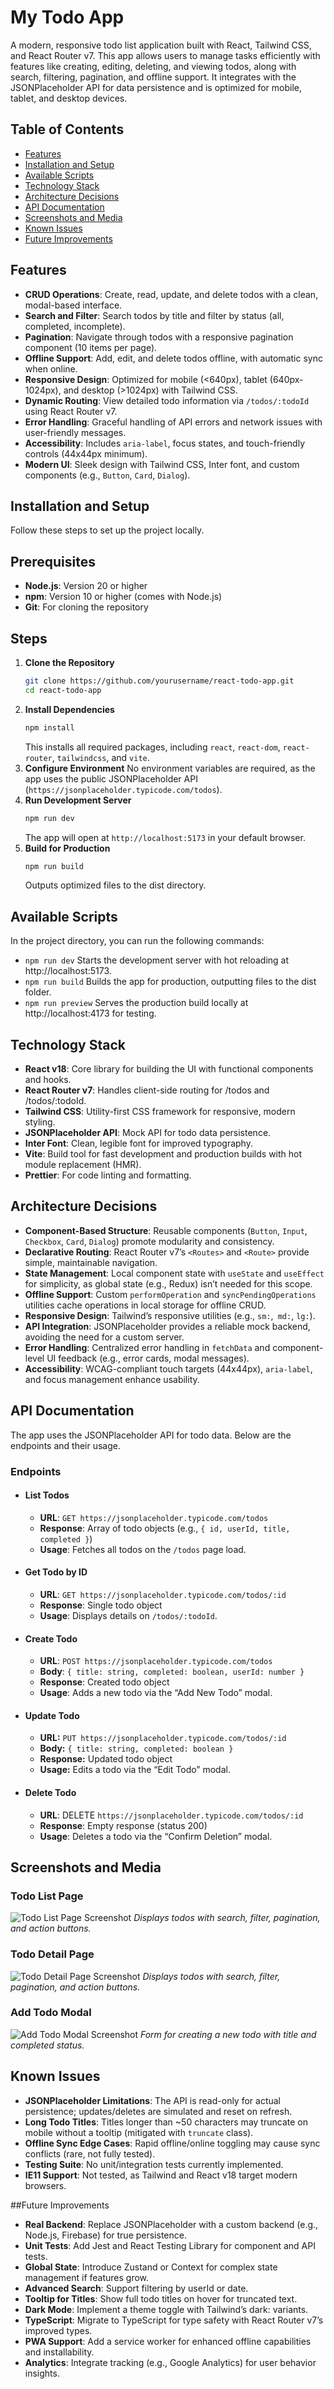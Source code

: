 # My Todo App

A modern, responsive todo list application built with React, Tailwind CSS, and React Router v7. This app allows users to manage tasks efficiently with features like creating, editing, deleting, and viewing todos, along with search, filtering, pagination, and offline support. It integrates with the JSONPlaceholder API for data persistence and is optimized for mobile, tablet, and desktop devices.

## Table of Contents
- [Features](#features)
- [Installation and Setup](#installation-and-setup)
- [Available Scripts](#available-scripts)
- [Technology Stack](#technology-stack)
- [Architecture Decisions](#architecture-decisions)
- [API Documentation](#api-documentation)
- [Screenshots and Media](#screenshots-and-media)
- [Known Issues](#known-issues)
- [Future Improvements](#future-improvements)

## Features
- **CRUD Operations**: Create, read, update, and delete todos with a clean, modal-based interface.
- **Search and Filter**: Search todos by title and filter by status (all, completed, incomplete).
- **Pagination**: Navigate through todos with a responsive pagination component (10 items per page).
- **Offline Support**: Add, edit, and delete todos offline, with automatic sync when online.
- **Responsive Design**: Optimized for mobile (<640px), tablet (640px-1024px), and desktop (>1024px) with Tailwind CSS.
- **Dynamic Routing**: View detailed todo information via `/todos/:todoId` using React Router v7.
- **Error Handling**: Graceful handling of API errors and network issues with user-friendly messages.
- **Accessibility**: Includes `aria-label`, focus states, and touch-friendly controls (44x44px minimum).
- **Modern UI**: Sleek design with Tailwind CSS, Inter font, and custom components (e.g., `Button`, `Card`, `Dialog`).

## Installation and Setup
Follow these steps to set up the project locally.

## Prerequisites
- **Node.js**: Version 20 or higher
- **npm**: Version 10 or higher (comes with Node.js)
- **Git**: For cloning the repository

## Steps
1. **Clone the Repository**
    ```bash
    git clone https://github.com/yourusername/react-todo-app.git
    cd react-todo-app
2. **Install Dependencies**
    ```bash
    npm install
    ```
    This installs all required packages, including `react`, `react-dom`, `react-router`, `tailwindcss`, and `vite`.
3. **Configure Environment** 
    No environment variables are required, as the app uses the public JSONPlaceholder API 
    (`https://jsonplaceholder.typicode.com/todos`).
4. **Run Development Server**
    ```bash
    npm run dev
    ```
    The app will open at `http://localhost:5173` in your default browser.
5. **Build for Production**
    ```bash
    npm run build
    ```
    Outputs optimized files to the dist directory.

## Available Scripts
In the project directory, you can run the following commands:
- `npm run dev` Starts the development server with hot reloading at http://localhost:5173.
- `npm run build` Builds the app for production, outputting files to the dist folder.
- `npm run preview` Serves the production build locally at http://localhost:4173 for testing.


## Technology Stack
- **React v18**: Core library for building the UI with functional components and hooks.
- **React Router v7**: Handles client-side routing for /todos and /todos/:todoId.
- **Tailwind CSS**: Utility-first CSS framework for responsive, modern styling.
- **JSONPlaceholder API**: Mock API for todo data persistence.
- **Inter Font**: Clean, legible font for improved typography.
- **Vite**: Build tool for fast development and production builds with hot module replacement (HMR).
- **Prettier**: For code linting and formatting.

## Architecture Decisions
- **Component-Based Structure**: Reusable components (`Button`, `Input`, `Checkbox`, `Card`, `Dialog`) promote modularity and consistency.
- **Declarative Routing**: React Router v7’s `<Routes>` and `<Route>` provide simple, maintainable navigation.
- **State Management**: Local component state with `useState` and `useEffect` for simplicity, as global state (e.g., Redux) isn’t needed for this scope.
- **Offline Support**: Custom `performOperation` and `syncPendingOperations` utilities cache operations in local storage for offline CRUD.
- **Responsive Design**: Tailwind’s responsive utilities (e.g., `sm:`,` md:`, `lg:`).
- **API Integration**: JSONPlaceholder provides a reliable mock backend, avoiding the need for a custom server.
- **Error Handling**: Centralized error handling in `fetchData` and component-level UI feedback (e.g., error cards, modal messages).
- **Accessibility**: WCAG-compliant touch targets (44x44px), `aria-label`, and focus management enhance usability.

## API Documentation
The app uses the JSONPlaceholder API for todo data. Below are the endpoints and their usage.

### Endpoints
- #### List Todos
    - **URL**: `GET https://jsonplaceholder.typicode.com/todos`
    - **Response**: Array of todo objects (e.g., `{ id, userId, title, completed }`)
    - **Usage**: Fetches all todos on the `/todos` page load.
- #### Get Todo by ID
    - **URL**: `GET https://jsonplaceholder.typicode.com/todos/:id`
    - **Response**: Single todo object
    - **Usage**: Displays details on `/todos/:todoId`.
- #### Create Todo
    - **URL**: `POST https://jsonplaceholder.typicode.com/todos`
    - **Body**: `{ title: string, completed: boolean, userId: number }`
    - **Response**: Created todo object
    - **Usage**: Adds a new todo via the “Add New Todo” modal.
- #### Update Todo
    - **URL:** `PUT https://jsonplaceholder.typicode.com/todos/:id`
    - **Body:** `{ title: string, completed: boolean }`
    - **Response:** Updated todo object
    - **Usage:** Edits a todo via the “Edit Todo” modal.
- #### Delete Todo
    - **URL**: DELETE `https://jsonplaceholder.typicode.com/todos/:id`
    - **Response**: Empty response (status 200)
    - **Usage**: Deletes a todo via the “Confirm Deletion” modal.

## Screenshots and Media

### Todo List Page
![Todo List Page Screenshot](screenshots/todo_list-page.png)
*Displays todos with search, filter, pagination, and action buttons.*
### Todo Detail Page
![Todo Detail Page Screenshot](screenshots/todo_list-page.png)
*Displays todos with search, filter, pagination, and action buttons.*
### Add Todo Modal
![Add Todo Modal Screenshot](screenshots/todo_modal_page.png)
*Form for creating a new todo with title and completed status.*

## Known Issues
- **JSONPlaceholder Limitations**: The API is read-only for actual persistence; updates/deletes are simulated and reset on refresh.
- **Long Todo Titles**: Titles longer than ~50 characters may truncate on mobile without a tooltip (mitigated with `truncate` class).
- **Offline Sync Edge Cases**: Rapid offline/online toggling may cause sync conflicts (rare, not fully tested).
- **Testing Suite**: No unit/integration tests currently implemented.
- **IE11 Support**: Not tested, as Tailwind and React v18 target modern browsers.

##Future Improvements
- **Real Backend**: Replace JSONPlaceholder with a custom backend (e.g., Node.js, Firebase) for true persistence.
- **Unit Tests**: Add Jest and React Testing Library for component and API tests.
- **Global State**: Introduce Zustand or Context for complex state management if features grow.
- **Advanced Search**: Support filtering by userId or date.
- **Tooltip for Titles**: Show full todo titles on hover for truncated text.
- **Dark Mode**: Implement a theme toggle with Tailwind’s dark: variants.
- **TypeScript**: Migrate to TypeScript for type safety with React Router v7’s improved types.
- **PWA Support**: Add a service worker for enhanced offline capabilities and installability.
- **Analytics**: Integrate tracking (e.g., Google Analytics) for user behavior insights.